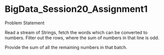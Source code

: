 # BigData_Session20_Assignment1

Problem Statement

Read a stream of Strings, fetch the words which can be converted
to numbers. Filter out the rows, where the sum of numbers in that
line is odd.

Provide the sum of all the remaining numbers in that batch.